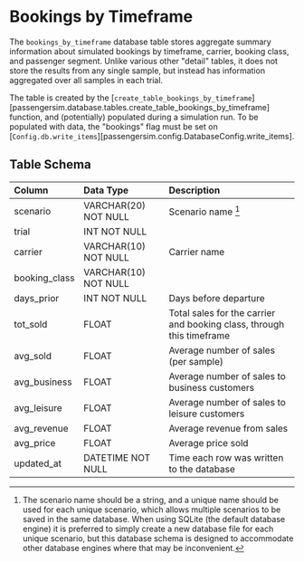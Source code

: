 # Bookings by Timeframe

The `bookings_by_timeframe` database table stores aggregate summary information
about simulated bookings by timeframe, carrier, booking class, and passenger segment.
Unlike various other "detail" tables, it does not store the results from any single
sample, but instead has information aggregated over all samples in each trial.

The table is created by the [`create_table_bookings_by_timeframe`]
[passengersim.database.tables.create_table_bookings_by_timeframe] function, and (potentially)
populated during a simulation run.  To be populated with data, the "bookings"
flag must be set on [`Config.db.write_items`][passengersim.config.DatabaseConfig.write_items].

## Table Schema

| Column        | Data Type            | Description                                                           |
|:--------------|:---------------------|:----------------------------------------------------------------------|
| scenario      | VARCHAR(20) NOT NULL | Scenario name [^1]                                                    |
| trial         | INT NOT NULL         |                                                                       |
| carrier       | VARCHAR(10) NOT NULL | Carrier name                                                          |
| booking_class | VARCHAR(10) NOT NULL |                                                                       |
| days_prior    | INT NOT NULL         | Days before departure                                                 |
| tot_sold      | FLOAT                | Total sales for the carrier and booking class, through this timeframe |
| avg_sold      | FLOAT                | Average number of sales (per sample)                                  |
| avg_business  | FLOAT                | Average number of sales to business customers                         |
| avg_leisure   | FLOAT                | Average number of sales to leisure customers                          |
| avg_revenue   | FLOAT                | Average revenue from sales                                            |
| avg_price     | FLOAT                | Average price sold                                                    |
| updated_at    | DATETIME NOT NULL    | Time each row was written to the database                             |

[^1]:
    The scenario name should be a string, and a unique name should be used for
    each unique scenario, which allows multiple scenarios to be saved in the
    same database.  When using SQLite (the default database engine) it is preferred
    to simply create a new database file for each unique scenario, but this
    database schema is designed to accommodate other database engines where that
    may be inconvenient.
